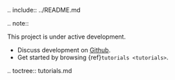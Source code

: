 .. include:: 
  ../README.md

.. note::

   This project is under active development.

* Discuss development on [Github].
* Get started by browsing {ref}`tutorials <tutorials>`.


.. toctree::
  tutorials.md

[Github]: https://github.com/xikanfeng2/SCSilicon2
